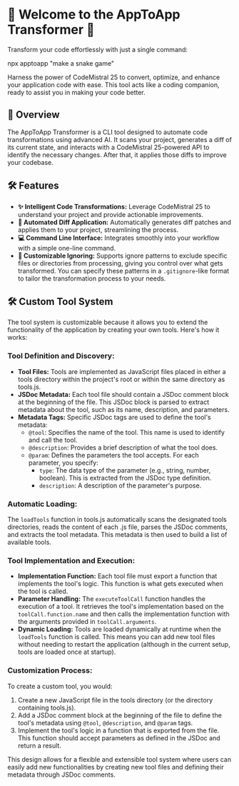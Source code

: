 # 🎉 Welcome to the AppToApp Transformer 🚀

Transform your code effortlessly with just a single command:

  npx apptoapp "make a snake game"

Harness the power of CodeMistral 25 to convert, optimize, and enhance your application code with ease. This tool acts like a coding companion, ready to assist you in making your code better.

## 🌟 Overview

The AppToApp Transformer is a CLI tool designed to automate code transformations using advanced AI. It scans your project, generates a diff of its current state, and interacts with a CodeMistral 25-powered API to identify the necessary changes. After that, it applies those diffs to improve your codebase.

## 🛠️ Features

- **✨ Intelligent Code Transformations:** Leverage CodeMistral 25 to understand your project and provide actionable improvements.
- **🔄 Automated Diff Application:** Automatically generates diff patches and applies them to your project, streamlining the process.
- **💻 Command Line Interface:** Integrates smoothly into your workflow with a simple one-line command.
- **🚫 Customizable Ignoring:** Supports ignore patterns to exclude specific files or directories from processing, giving you control over what gets transformed. You can specify these patterns in a `.gitignore`-like format to tailor the transformation process to your needs.

## 🛠️ Custom Tool System

The tool system is customizable because it allows you to extend the functionality of the application by creating your own tools. Here's how it works:

### Tool Definition and Discovery:
- **Tool Files:** Tools are implemented as JavaScript files placed in either a tools directory within the project's root or within the same directory as tools.js.
- **JSDoc Metadata:** Each tool file should contain a JSDoc comment block at the beginning of the file. This JSDoc block is parsed to extract metadata about the tool, such as its name, description, and parameters.
- **Metadata Tags:** Specific JSDoc tags are used to define the tool's metadata:
  - `@tool`: Specifies the name of the tool. This name is used to identify and call the tool.
  - `@description`: Provides a brief description of what the tool does.
  - `@param`: Defines the parameters the tool accepts. For each parameter, you specify:
    - `type`: The data type of the parameter (e.g., string, number, boolean). This is extracted from the JSDoc type definition.
    - `description`: A description of the parameter's purpose.

### Automatic Loading:
The `loadTools` function in tools.js automatically scans the designated tools directories, reads the content of each .js file, parses the JSDoc comments, and extracts the tool metadata. This metadata is then used to build a list of available tools.

### Tool Implementation and Execution:
- **Implementation Function:** Each tool file must export a function that implements the tool's logic. This function is what gets executed when the tool is called.
- **Parameter Handling:** The `executeToolCall` function handles the execution of a tool. It retrieves the tool's implementation based on the `toolCall.function.name` and then calls the implementation function with the arguments provided in `toolCall.arguments`.
- **Dynamic Loading:** Tools are loaded dynamically at runtime when the `loadTools` function is called. This means you can add new tool files without needing to restart the application (although in the current setup, tools are loaded once at startup).

### Customization Process:
To create a custom tool, you would:
1. Create a new JavaScript file in the tools directory (or the directory containing tools.js).
2. Add a JSDoc comment block at the beginning of the file to define the tool's metadata using `@tool`, `@description`, and `@param` tags.
3. Implement the tool's logic in a function that is exported from the file. This function should accept parameters as defined in the JSDoc and return a result.

This design allows for a flexible and extensible tool system where users can easily add new functionalities by creating new tool files and defining their metadata through JSDoc comments.

